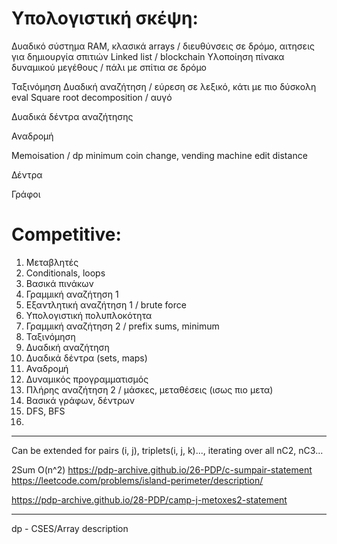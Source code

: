 # Yπολογιστική σκέψη:
Δυαδικό σύστημα
RAM, κλασικά arrays / διευθύνσεις σε δρόμο, αιτησεις για δημιουργία σπιτιών
Linked list / blockchain
Υλοποίηση πίνακα δυναμικού μεγέθους / πάλι με σπίτια σε δρόμο

Ταξινόμηση 
Δυαδική αναζήτηση / εύρεση σε λεξικό, κάτι με πιο δύσκολη eval
Square root decomposition / αυγό

Δυαδικά δέντρα αναζήτησης

Αναδρομή

Memoisation / dp
minimum coin change, vending machine
edit distance

Δέντρα 

Γράφοι

# Competitive:
1. Μεταβλητές
2. Conditionals, loops
3. Βασικά πινάκων
4. Γραμμική αναζήτηση 1
5. Εξαντλητική αναζήτηση 1 / brute force
6. Υπολογιστική πολυπλοκότητα
7. Γραμμική αναζήτηση 2 / prefix sums, minimum
8. Ταξινόμηση
9. Δυαδική αναζήτηση
10. Δυαδικά δέντρα (sets, maps)
11. Αναδρομή
12. Δυναμικός προγραμματισμός
13. Πλήρης αναζήτηση 2 / μάσκες, μεταθέσεις (ισως πιο μετα)
14. Βασικά γράφων, δέντρων  
15. DFS, BFS
16. 

---

Can be extended for pairs (i, j), triplets(i, j, k)..., iterating over all nC2, nC3...


2Sum O(n^2) https://pdp-archive.github.io/26-PDP/c-sumpair-statement
https://leetcode.com/problems/island-perimeter/description/

https://pdp-archive.github.io/28-PDP/camp-j-metoxes2-statement

---
dp - CSES/Array description